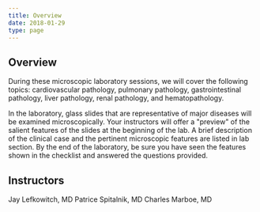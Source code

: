 ```yaml
---
title: Overview
date: 2018-01-29
type: page
---
```

<div class="entrybody">
<h2>Overview</h2>
During these microscopic laboratory sessions, we will cover the following topics:
cardiovascular pathology, pulmonary pathology, gastrointestinal pathology, liver pathology, renal pathology, and hematopathology.

In the laboratory, glass slides that are representative of major diseases will be examined microscopically. Your instructors will offer a "preview" of the salient features of the slides at the beginning of the lab. A brief description of the clinical case and the pertinent microscopic features are listed in lab section. By the end of the laboratory, be sure you have seen the features shown in the checklist and answered the questions provided.

<h2>Instructors</h2>
Jay Lefkowitch, MD 
Patrice Spitalnik, MD
Charles Marboe, MD
</div>
